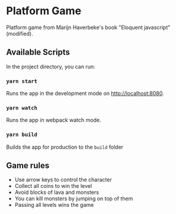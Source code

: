 # Platform Game

Platform game from Marijn Haverbeke's book "Eloquent javascript" (modified).


## Available Scripts

In the project directory, you can run:

### `yarn start`

Runs the app in the development mode on [http://localhost:8080](http://localhost:8080).<br>

### `yarn watch`

Runs the app in webpack watch mode.

### `yarn build`

Builds the app for production to the `build` folder


## Game rules

* Use arrow keys to control the character
* Collect all coins to win the level
* Avoid blocks of lava and monsters
* You can kill monsters by jumping on top of them
* Passing all levels wins the game
